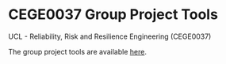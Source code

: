 # CEGE0037 Group Project Tools

UCL - Reliability, Risk and Resilience Engineering (CEGE0037)

The group project tools are available [here](https://cege0037groupprojecttools.streamlit.app/).
